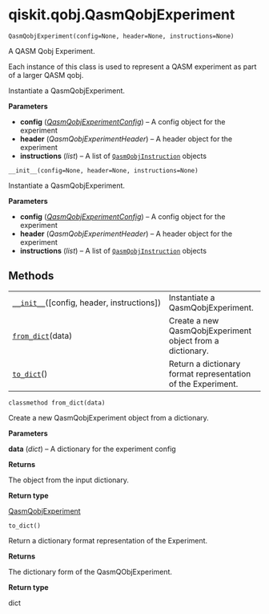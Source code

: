 # qiskit.qobj.QasmQobjExperiment

<span id="undefined" />

`QasmQobjExperiment(config=None, header=None, instructions=None)`

A QASM Qobj Experiment.

Each instance of this class is used to represent a QASM experiment as part of a larger QASM qobj.

Instantiate a QasmQobjExperiment.

**Parameters**

*   **config** ([*QasmQobjExperimentConfig*](qiskit.qobj.QasmQobjExperimentConfig#qiskit.qobj.QasmQobjExperimentConfig "qiskit.qobj.QasmQobjExperimentConfig")) – A config object for the experiment
*   **header** (*QasmQobjExperimentHeader*) – A header object for the experiment
*   **instructions** (*list*) – A list of [`QasmQobjInstruction`](qiskit.qobj.QasmQobjInstruction#qiskit.qobj.QasmQobjInstruction "qiskit.qobj.QasmQobjInstruction") objects

<span id="undefined" />

`__init__(config=None, header=None, instructions=None)`

Instantiate a QasmQobjExperiment.

**Parameters**

*   **config** ([*QasmQobjExperimentConfig*](qiskit.qobj.QasmQobjExperimentConfig#qiskit.qobj.QasmQobjExperimentConfig "qiskit.qobj.QasmQobjExperimentConfig")) – A config object for the experiment
*   **header** (*QasmQobjExperimentHeader*) – A header object for the experiment
*   **instructions** (*list*) – A list of [`QasmQobjInstruction`](qiskit.qobj.QasmQobjInstruction#qiskit.qobj.QasmQobjInstruction "qiskit.qobj.QasmQobjInstruction") objects

## Methods

|                                                                                                                                   |                                                              |
| --------------------------------------------------------------------------------------------------------------------------------- | ------------------------------------------------------------ |
| [`__init__`](#qiskit.qobj.QasmQobjExperiment.__init__ "qiskit.qobj.QasmQobjExperiment.__init__")(\[config, header, instructions]) | Instantiate a QasmQobjExperiment.                            |
| [`from_dict`](#qiskit.qobj.QasmQobjExperiment.from_dict "qiskit.qobj.QasmQobjExperiment.from_dict")(data)                         | Create a new QasmQobjExperiment object from a dictionary.    |
| [`to_dict`](#qiskit.qobj.QasmQobjExperiment.to_dict "qiskit.qobj.QasmQobjExperiment.to_dict")()                                   | Return a dictionary format representation of the Experiment. |

<span id="undefined" />

`classmethod from_dict(data)`

Create a new QasmQobjExperiment object from a dictionary.

**Parameters**

**data** (*dict*) – A dictionary for the experiment config

**Returns**

The object from the input dictionary.

**Return type**

[QasmQobjExperiment](#qiskit.qobj.QasmQobjExperiment "qiskit.qobj.QasmQobjExperiment")

<span id="undefined" />

`to_dict()`

Return a dictionary format representation of the Experiment.

**Returns**

The dictionary form of the QasmQObjExperiment.

**Return type**

dict
